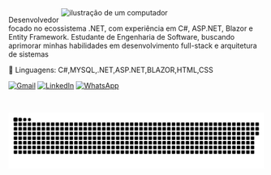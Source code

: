 
<img src="https://raw.githubusercontent.com/MicaelliMedeiros/micaellimedeiros/master/image/computer-illustration.png" alt="ilustração de um computador" min-width="400px" max-width="400px" width="400px" align="right">

<p align="left"> 
 Desenvolvedor focado no ecossistema .NET, com experiência em C#, ASP.NET, Blazor e Entity Framework. Estudante de Engenharia de Software, buscando aprimorar minhas habilidades em desenvolvimento full-stack e arquitetura de sistemas
</p>

<p align="left">
  🦄 Linguagens: C#,MYSQL,.NET,ASP.NET,BLAZOR,HTML,CSS
</p>

<p align="left">
  <a href="mailto:brunohoske@gmail.com" title="Gmail">
  <img src="https://img.shields.io/badge/-Gmail-FF0000?style=flat-square&labelColor=FF0000&logo=gmail&logoColor=white&link=mailto:brunohoske@gmail.com" alt="Gmail"/></a>
  <a href="https://www.linkedin.com/in/bruno-hoske-104801222/" title="LinkedIn">
  <img src="https://img.shields.io/badge/-Linkedin-0e76a8?style=flat-square&logo=Linkedin&logoColor=white&link=https://www.linkedin.com/in/bruno-hoske-104801222/" alt="LinkedIn"/></a>
  <a href="https://wa.me/5531984097102" title="WhatsApp">
  <img src="https://img.shields.io/badge/-WhatsApp-25d366?style=flat-square&labelColor=25d366&logo=whatsapp&logoColor=white&link=https://wa.me/5531984097102" alt="WhatsApp"/></a>
</p>



<br clear="both">

![snake gif](https://github.com/brunohoske/brunohoske/blob/output/github-snake.svg)

